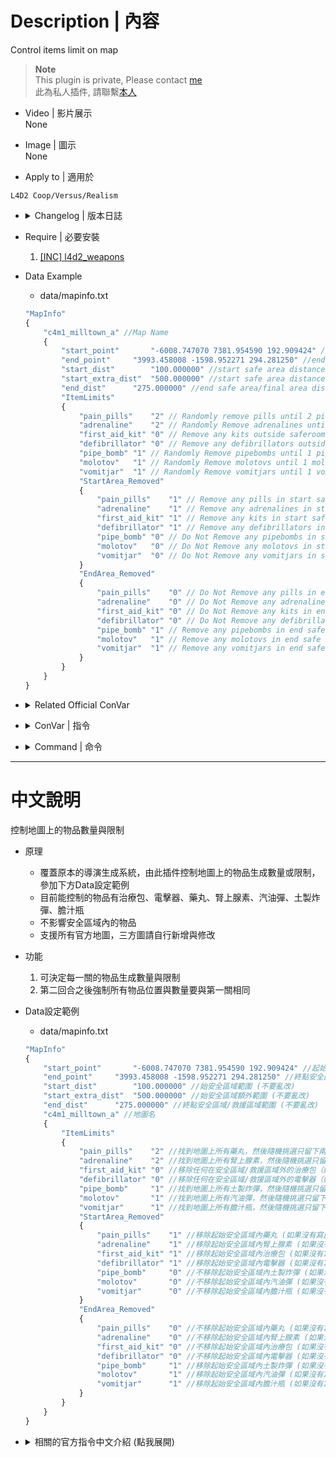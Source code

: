 # Description | 內容
Control items limit on map

> __Note__ <br/>
This plugin is private, Please contact [me](https://github.com/fbef0102/Game-Private_Plugin#私人插件列表-private-plugins-list)<br/>
此為私人插件, 請聯繫[本人](https://github.com/fbef0102/Game-Private_Plugin#私人插件列表-private-plugins-list)

* Video | 影片展示
<br/>None

* Image | 圖示
<br/>None

* Apply to | 適用於
```
L4D2 Coop/Versus/Realism
```

* <details><summary>Changelog | 版本日誌</summary>
	* v1.0h
	    * Request by Anzu
		* Individual plugin
		* More data keyvalue

	* v0.0
	    * [From confoglcompmod in SirPlease/L4D2-Competitive-Rework](https://github.com/SirPlease/L4D2-Competitive-Rework/blob/master/addons/sourcemod/scripting/confoglcompmod/ItemTracking.sp)
</details>

* Require | 必要安裝
	1. [[INC] l4d2_weapons](https://github.com/fbef0102/Game-Private_Plugin/blob/main/left4dead2/scripting/include/l4d2_weapons.inc)

* Data Example
	* data/mapinfo.txt
	```php
	"MapInfo"
	{
		"c4m1_milltown_a" //Map Name
		{
			"start_point"		"-6008.747070 7381.954590 192.909424" //start safe area center point (do not modify)
			"end_point"		"3993.458008 -1598.952271 294.281250" //end safe area/final area center point (do not modify)
			"start_dist"		"100.000000" //start safe area distance (do not modify)
			"start_extra_dist"	"500.000000" //start safe area distance extra (do not modify)
			"end_dist"		"275.000000" //end safe area/final area distance extra (do not modify)
			"ItemLimits"
			{
				"pain_pills"	"2" // Randomly remove pills until 2 pills left outside saferoom/final area (Use cvar "pills_limit" if no keyvalue)
				"adrenaline"	"2" // Randomly Remove adrenalines until 2 adrenalines left outside saferoom/final area (Use cvar "adrenaline_limit" if no keyvalue)
				"first_aid_kit"	"0" // Remove any kits outside saferoom/final area (Use cvar "kits_limit" if no keyvalue)
				"defibrillator"	"0" // Remove any defibrillators outside saferoom/final area (Use cvar "defib_limit" if no keyvalue)
				"pipe_bomb"	"1" // Randomly Remove pipebombs until 1 pipe_bomb left outside saferoom/final area (Use cvar "pipebomb_limit" if no keyvalue)
				"molotov"	"1" // Randomly Remove molotovs until 1 molotov left outside saferoom/final area (Use cvar "molotov_limit" if no keyvalue)
				"vomitjar"	"1" // Randomly Remove vomitjars until 1 vomitjar left outside saferoom/final area (Use cvar "vomitjar_limit" if no keyvalue)
				"StartArea_Removed"
				{
					"pain_pills"	"1" // Remove any pills in start safe area (Do Not Remove if no keyvalue)
					"adrenaline"	"1" // Remove any adrenalines in start safe area (Do Not Remove if no keyvalue)
					"first_aid_kit"	"1" // Remove any kits in start safe area (Do Not Remove if no keyvalue)
					"defibrillator"	"1" // Remove any defibrillators in start safe area (Do Not Remove if no keyvalue)
					"pipe_bomb"	"0" // Do Not Remove any pipebombs in start safe area (Do Not Remove if no keyvalue)
					"molotov"	"0" // Do Not Remove any molotovs in start safe area (Do Not Remove if no keyvalue)
					"vomitjar"	"0" // Do Not Remove any vomitjars in start safe area (Do Not Remove if no keyvalue)
				}
				"EndArea_Removed"
				{
					"pain_pills"	"0" // Do Not Remove any pills in end safe area & final area (Do Not Remove if no keyvalue)
					"adrenaline"	"0" // Do Not Remove any adrenalines in end safe area & final area (Do Not Remove if no keyvalue)
					"first_aid_kit"	"0" // Do Not Remove any kits in end safe area & final area (Do Not Remove if no keyvalue)
					"defibrillator"	"0" // Do Not Remove any defibrillators in end safe area & final area (Do Not Remove if no keyvalue)
					"pipe_bomb"	"1" // Remove any pipebombs in end safe area & final area (Do Not Remove if no keyvalue)
					"molotov"	"1" // Remove any molotovs in end safe area & final area (Do Not Remove if no keyvalue)
					"vomitjar"	"1" // Remove any vomitjars in end safe area & final area (Do Not Remove if no keyvalue)
				}
			}
		}
	}
	```

* <details><summary>Related Official ConVar</summary>

	* write down the follong cvars in cfg/server.cfg
		```php
		//Item density, Items per 100 yards square
		sm_cvar director_pain_pill_density 		"6.48"
		sm_cvar director_adrenaline_density		"6.48"
		sm_cvar director_defibrillator_density 		"6.48"
		sm_cvar director_molotov_density 		"6.48"
		sm_cvar director_pipe_bomb_density 		"6.48"
		sm_cvar director_vomitjar_density 		"6.48"
		```
</details>

* <details><summary>ConVar | 指令</summary>

	* cfg/sourcemod/itemtracking.cfg
		```php
		// Limits the number of adrenaline shots on each map by default. -1: no limit; >=0: limit to cvar value
		adrenaline_limit "-1"

		// Limits the number of defibrillators on each map by default. -1: no limit; >=0: limit to cvar value
		defib_limit "-1"

		// If 1, Enable the itemtracking
		itemtracking_enable "1"

		// If 1, Keep item spawns the same on both rounds (usually enable in versus)
		itemtracking_savespawns "1"

		// Limits the number of first aid kits on each map by default. -1: no limit; >=0: limit to cvar value
		kits_limit "-1"

		// Limits the number of molotovs on each map by default. -1: no limit; >=0: limit to cvar value
		molotov_limit "-1"

		// Limits the number of pain pills on each map by default. -1: no limit; >=0: limit to cvar value
		pills_limit "-1"

		// Limits the number of pipe bombs on each map by default. -1: no limit; >=0: limit to cvar value
		pipebomb_limit "-1"

		// Limits the number of bile bombs on each map by default. -1: no limit; >=0: limit to cvar value
		vomitjar_limit "-1"
		```
</details>

* <details><summary>Command | 命令</summary>

	None
</details>

- - - -
# 中文說明
控制地圖上的物品數量與限制

* 原理
	* 覆蓋原本的導演生成系統，由此插件控制地圖上的物品生成數量或限制，參加下方Data設定範例
	* 目前能控制的物品有治療包、電擊器、藥丸、腎上腺素、汽油彈、土製炸彈、膽汁瓶
	* 不影響安全區域內的物品
	* 支援所有官方地圖，三方圖請自行新增與修改

* 功能
	1. 可決定每一關的物品生成數量與限制
	2. 第二回合之後強制所有物品位置與數量要與第一關相同

* Data設定範例
	* data/mapinfo.txt
	```php
	"MapInfo"
	{
		"start_point"		"-6008.747070 7381.954590 192.909424" //起始安全區域中心點 (不要亂改)
		"end_point"		"3993.458008 -1598.952271 294.281250" //終點安全區域/救援區域中心點(不要亂改)
		"start_dist"		"100.000000" //始安全區域範圍 (不要亂改)
		"start_extra_dist"	"500.000000" //始安全區域額外範圍 (不要亂改)
		"end_dist"		"275.000000" //終點安全區域/救援區域範圍 (不要亂改)
		"c4m1_milltown_a" //地圖名
		{
			"ItemLimits"
			{
				"pain_pills"    "2" //找到地圖上所有藥丸，然後隨機挑選只留下兩顆藥丸，其餘的藥丸全部移除（如果沒有寫此行，預設使用指令pills_limit)
				"adrenaline"    "2" //找到地圖上所有腎上腺素，然後隨機挑選只留下兩個腎上腺素，其餘的腎上腺素全部移除（如果沒有寫此行，預設使用指令adrenaline_limit)
				"first_aid_kit" "0" //移除任何在安全區域/救援區域外的治療包（如果沒有寫此行，預設使用指令kits_limit)
				"defibrillator" "0" //移除任何在安全區域/救援區域外的電擊器（如果沒有寫此行，預設使用指令defib_limit)
				"pipe_bomb"     "1" //找到地圖上所有土製炸彈，然後隨機挑選只留下1個，其餘的全部移除（如果沒有寫此行，預設使用指令pipebomb_limit)
				"molotov"       "1" //找到地圖上所有汽油彈，然後隨機挑選只留下1瓶，其餘的全部移除（如果沒有寫此行，預設使用指令molotov_limit)
				"vomitjar"      "1" //找到地圖上所有膽汁瓶，然後隨機挑選只留下1瓶，其餘的全部移除（如果沒有寫此行，預設使用指令vomitjar_limit)
				"StartArea_Removed"
				{
					"pain_pills"    "1" //移除起始安全區域內藥丸 (如果沒有寫此行，預設不移除)
					"adrenaline"    "1" //移除起始安全區域內腎上腺素 (如果沒有寫此行，預設不移除)
					"first_aid_kit" "1" //移除起始安全區域內治療包 (如果沒有寫此行，預設不移除)
					"defibrillator" "1" //移除起始安全區域內電擊器 (如果沒有寫此行，預設不移除)
					"pipe_bomb"     "0" //不移除起始安全區域內土製炸彈 (如果沒有寫此行，預設不移除)
					"molotov"       "0" //不移除起始安全區域內汽油彈 (如果沒有寫此行，預設不移除)
					"vomitjar"      "0" //不移除起始安全區域內膽汁瓶 (如果沒有寫此行，預設不移除)
				}
				"EndArea_Removed"
				{
					"pain_pills"    "0" //不移除起始安全區域內藥丸 (如果沒有寫此行，預設不移除)
					"adrenaline"    "0" //不移除起始安全區域內腎上腺素 (如果沒有寫此行，預設不移除)
					"first_aid_kit" "0" //不移除起始安全區域內治療包 (如果沒有寫此行，預設不移除)
					"defibrillator" "0" //不移除起始安全區域內電擊器 (如果沒有寫此行，預設不移除)
					"pipe_bomb"     "1" //移除起始安全區域內土製炸彈 (如果沒有寫此行，預設不移除)
					"molotov"       "1" //移除起始安全區域內汽油彈 (如果沒有寫此行，預設不移除)
					"vomitjar"      "1" //移除起始安全區域內膽汁瓶 (如果沒有寫此行，預設不移除)
				}
			}
		}
	}
	```

* <details><summary>相關的官方指令中文介紹 (點我展開)</summary>

	* 以下指令寫入文件 cfg/server.cfg，可自行調整
		```php
		//物品生成密度，每 100 碼平方單位生成的數量 (數字越大，地圖上物品數量越多)
		sm_cvar director_pain_pill_density 		"6.48"
		sm_cvar director_adrenaline_density		"6.48"
		sm_cvar director_defibrillator_density 		"6.48"
		sm_cvar director_molotov_density 		"6.48"
		sm_cvar director_pipe_bomb_density 		"6.48"
		sm_cvar director_vomitjar_density 		"6.48"
		```
</details>
